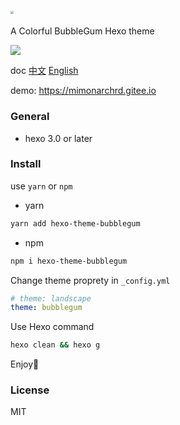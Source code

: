 # <img src="https://static.xiaoblogs.cn/img/20210920134002.png" style="zoom: 33%;" />

A Colorful BubbleGum Hexo theme

![](https://static.xiaoblogs.cn/img/tixing.png)

doc [中文](https://github.com/MIMONATCH/hexo-theme-BubbleGum/blob/main/README.md) [English](https://github.com/MIMONATCH/hexo-theme-BubbleGum/blob/main/doc/README-en.md)

demo: https://mimonarchrd.gitee.io

### General

- hexo 3.0 or later

### Install

use `yarn` or `npm`

- yarn

```sh
yarn add hexo-theme-bubblegum
```

- npm

```sh
npm i hexo-theme-bubblegum
```

Change theme proprety in `_config.yml` 

```yaml
# theme: landscape
theme: bubblegum
```

Use Hexo command

```sh
hexo clean && hexo g
```

Enjoy🍺

### License

MIT

